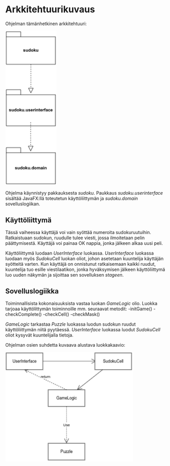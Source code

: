 # Arkkitehtuurikuvaus

Ohjelman tämänhetkinen arkkitehtuuri:

<img src="https://raw.githubusercontent.com/rajanssi/ot-harjoitustyo/master/dokumentaatio/kuvat/a-1.png" width="160">

Ohjelma käynnistyy pakkauksesta _sudoku_. Paukkaus _sudoku.userinterface_ sisältää JavaFX:llä toteutetun käyttöliittymän ja _sudoku.domain_ sovelluslogiikan.

## Käyttöliittymä

Tässä vaiheessa käyttäjä voi vain syöttää numeroita sudokuruutuihin. Ratkaistuaan sudokun, ruudulle tulee viesti, jossa ilmoitetaan pelin päättymisestä. 
Käyttäjä voi painaa OK nappia, jonka jälkeen alkaa uusi peli.

Käyttöliittymä luodaan _UserInterface_ luokassa. _UserInterface_ luokassa luodaan myös _SudokuCell_ luokan oliot, johon asetetaan kuuntelija käyttäjän syötteitä varten.
Kun käyttäjä on onnistunut ratkaisemaan kaikki ruudut, kuuntelija tuo esille viestilaatikon, jonka hyväksymisen jälkeen käyttöliittymä luo uuden näkymän ja sijoittaa
sen sovelluksen _stageen_.

## Sovelluslogiikka

Toiminnallisista kokonaisuuksista vastaa luokan _GameLogic_ olio. Luokka tarjoaa käyttölittymän toiminnoille mm. seuraavat metodit:
-initGame()
-checkComplete()
-checkCell()
-checkMask()

_GameLogic_ tarkastaa _Puzzle_ luokassa luodun sudokun ruudut käyttöliittymän niitä pyytäessä. _UserInterface_ luokassa luodut _SudokuCell_ oliot kysyvät kuuntelijalla tietoja.

Ohjelman osien suhdetta kuvaava alustava luokkakaavio:

<img src="https://raw.githubusercontent.com/rajanssi/ot-harjoitustyo/master/dokumentaatio/kuvat/a-2.png" width="400">


